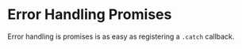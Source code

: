 # Error Handling Promises

Error handling is promises is as easy as registering a `.catch` callback.
